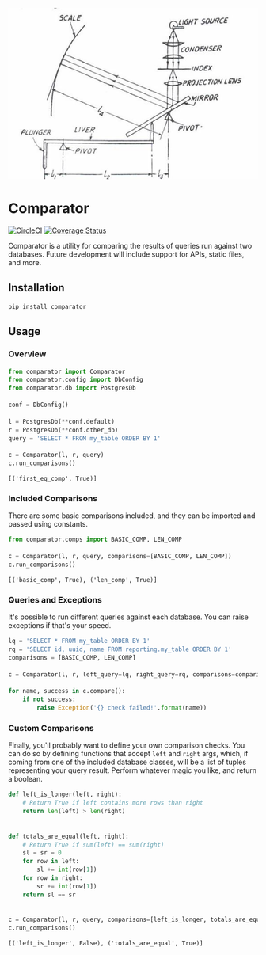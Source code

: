 ![Comparator](docs/comparator.jpg "Comparator")
# Comparator

[![CircleCI](https://circleci.com/gh/aaronbiller/comparator/tree/master.svg?style=shield)](https://circleci.com/gh/aaronbiller/comparator/tree/master)
[![Coverage Status](https://coveralls.io/repos/github/aaronbiller/comparator/badge.svg?branch=master)](https://coveralls.io/github/aaronbiller/comparator?branch=master)

Comparator is a utility for comparing the results of queries run against two databases. Future development will include support for APIs, static files, and more.


## Installation
```bash
pip install comparator
```

## Usage
### Overview
```python
from comparator import Comparator
from comparator.config import DbConfig
from comparator.db import PostgresDb

conf = DbConfig()

l = PostgresDb(**conf.default)
r = PostgresDb(**conf.other_db)
query = 'SELECT * FROM my_table ORDER BY 1'

c = Comparator(l, r, query)
c.run_comparisons()
```
```
[('first_eq_comp', True)]
```

### Included Comparisons
There are some basic comparisons included, and they can be imported and passed using constants.
```python
from comparator.comps import BASIC_COMP, LEN_COMP

c = Comparator(l, r, query, comparisons=[BASIC_COMP, LEN_COMP])
c.run_comparisons()
```
```
[('basic_comp', True), ('len_comp', True)]
```

### Queries and Exceptions
It's possible to run different queries against each database. You can raise exceptions if that's your speed.
```python
lq = 'SELECT * FROM my_table ORDER BY 1'
rq = 'SELECT id, uuid, name FROM reporting.my_table ORDER BY 1'
comparisons = [BASIC_COMP, LEN_COMP]

c = Comparator(l, r, left_query=lq, right_query=rq, comparisons=comparisons)

for name, success in c.compare():
    if not success:
        raise Exception('{} check failed!'.format(name))
```

### Custom Comparisons
Finally, you'll probably want to define your own comparison checks. You can do so by defining functions that accept `left` and `right` args, which, if coming from one of the included database classes, will be a list of tuples representing your query result. Perform whatever magic you like, and return a boolean.
```python
def left_is_longer(left, right):
    # Return True if left contains more rows than right
    return len(left) > len(right)


def totals_are_equal(left, right):
    # Return True if sum(left) == sum(right)
    sl = sr = 0
    for row in left:
        sl += int(row[1])
    for row in right:
        sr += int(row[1])
    return sl == sr


c = Comparator(l, r, query, comparisons=[left_is_longer, totals_are_equal])
c.run_comparisons()
```
```
[('left_is_longer', False), ('totals_are_equal', True)]
```
